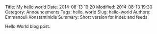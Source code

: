Title: My hello world
Date: 2014-08-13 10:20
Modified: 2014-08-13 19:30
Category: Announcements
Tags: hello, world
Slug: hello-world
Authors: Emmanouil Konstantinidis
Summary: Short version for index and feeds

Hello World blog post.